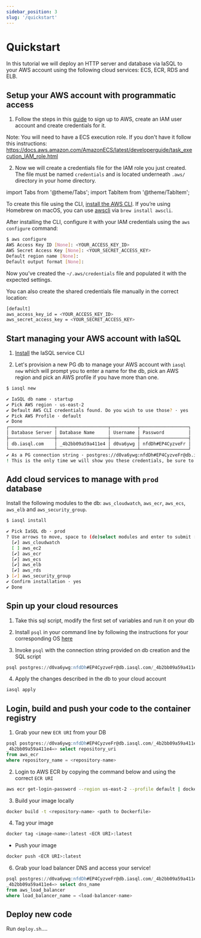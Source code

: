 ```yaml
---
sidebar_position: 3
slug: '/quickstart'
---
```


# Quickstart

In this tutorial we will deploy an HTTP server and database via IaSQL to your AWS account using the following cloud services: ECS, ECR, RDS and ELB.

## Setup your AWS account with programmatic access

1. Follow the steps in this [guide](https://docs.aws.amazon.com/cli/latest/userguide/getting-started-prereqs.html#getting-started-prereqs-iam) to sign up to AWS, create an IAM user account and create credentials for it.

Note: You will need to have a ECS execution role. If you don't have it follow this instructions: https://docs.aws.amazon.com/AmazonECS/latest/developerguide/task_execution_IAM_role.html

2. Now we will create a credentials file for the IAM role you just created. The file must be named `credentials` and is located underneath `.aws/` directory in your home directory.

import Tabs from '@theme/Tabs';
import TabItem from '@theme/TabItem';

<Tabs>
  <TabItem value="Option 1: Use the CLI" label="Option 1: Use the CLI" default>

  To create this file using the CLI, [install the AWS CLI](https://docs.aws.amazon.com/cli/latest/userguide/getting-started-install.html). If you’re using Homebrew on macOS, you can use [awscli](https://formulae.brew.sh/formula/awscli) via `brew install awscli`.

  After installing the CLI, configure it with your IAM credentials using the `aws configure` command:

  ```bash
  $ aws configure
  AWS Access Key ID [None]: <YOUR_ACCESS_KEY_ID>
  AWS Secret Access Key [None]: <YOUR_SECRET_ACCESS_KEY>
  Default region name [None]:
  Default output format [None]:
  ```
  Now you’ve created the `~/.aws/credentials` file and populated it with the expected settings.

  </TabItem>
  <TabItem value="Option 2: Create manually" label="Option 2: Create manually">

  You can also create the shared credentials file manually in the correct location:

  ```bash
  [default]
  aws_access_key_id = <YOUR_ACCESS_KEY_ID>
  aws_secret_access_key = <YOUR_SECRET_ACCESS_KEY>
  ```

  </TabItem>
</Tabs>

## Start managing your AWS account with IaSQL

1. [Install](/install) the IaSQL service CLI

2. Let's provision a new PG db to manage your AWS account with `iasql new` which will prompt you to enter a name for the db, pick an AWS region and pick an AWS profile if you have more than one.

```bash
$ iasql new

✔ IaSQL db name · startup
✔ Pick AWS region · us-east-2
✔ Default AWS CLI credentials found. Do you wish to use those? · yes
✔ Pick AWS Profile · default
✔ Done
┌─────────────────┬───────────────────┬──────────┬──────────────────┐
│ Database Server │ Database Name     │ Username │ Password         │
├─────────────────┼───────────────────┼──────────┼──────────────────┤
│ db.iasql.com    │ _4b2bb09a59a411e4 │ d0va6ywg │ nfdDh#EP4CyzveFr │
└─────────────────┴───────────────────┴──────────┴──────────────────┘
✔ As a PG connection string · postgres://d0va6ywg:nfdDh#EP4CyzveFr@db.iasql.com/_4b2bb09a59a411e4
! This is the only time we will show you these credentials, be sure to save them.
```

## Add cloud services to manage with `prod` database

Install the following modules to the db: `aws_cloudwatch`, `aws_ecr`, `aws_ecs`, `aws_elb` and `aws_security_group`.

```bash
$ iasql install

✔ Pick IaSQL db · prod
? Use arrows to move, space to (de)select modules and enter to submit ›
  [✔] aws_cloudwatch
  [ ] aws_ec2
  [✔] aws_ecr
  [✔] aws_ecs
  [✔] aws_elb
  [✔] aws_rds
❯ [✔] aws_security_group
✔ Confirm installation · yes
✔ Done
```

## Spin up your cloud resources

1. Take this sql script, modify the first set of variables and run it on your db
<!--TODO link to script -->


2. Install `psql` in your command line by following the instructions for your corresponding OS [here](https://www.postgresql.org/download/)

3. Invoke `psql` with the connection string provided on db creation and the SQL script

```sql
psql postgres://d0va6ywg:nfdDh#EP4CyzveFr@db.iasql.com/_4b2bb09a59a411e4 -f <path>/<to>/quickstart.sql
```

4. Apply the changes described in the db to your cloud account

```sh
iasql apply
```
<!--TODO Fill out with table -->

## Login, build and push your code to the container registry

1. Grab your new `ECR URI` from your DB
```sql
psql postgres://d0va6ywg:nfdDh#EP4CyzveFr@db.iasql.com/_4b2bb09a59a411e4
_4b2bb09a59a411e4=> select repository_uri
from aws_ecr
where repository_name = <repository-name>
```

<!--TODO link to install docker -->

2. Login to AWS ECR by copying the command below and using the correct `ECR URI`

```sh
aws ecr get-login-password --region us-east-2 --profile default | docker login --username AWS --password-stdin <ECR URI>
```

<!--TODO link to download hello_iasql folder -->


3. Build your image locally

```sh
docker build -t <repository-name> <path to Dockerfile>
```

4. Tag your image

```sh
docker tag <image-name>:latest <ECR URI>:latest
```

- Push your image

```sh
docker push <ECR URI>:latest
```

6. Grab your load balancer DNS and access your service!
```sql
psql postgres://d0va6ywg:nfdDh#EP4CyzveFr@db.iasql.com/_4b2bb09a59a411e4
_4b2bb09a59a411e4=> select dns_name
from aws_load_balancer
where load_balancer_name = <load-balancer-name>
```

## Deploy new code

Run `deploy.sh`....

<!--TODO can we also do this for the section above -->


